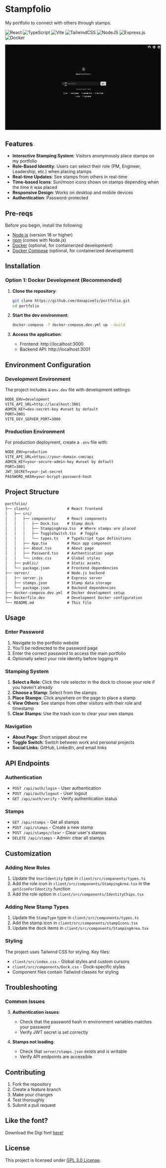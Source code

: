 # Stampfolio

My portfolio to connect with others through stamps. 

![React](https://img.shields.io/badge/react-%2320232a.svg?style=for-the-badge&logo=react&logoColor=%2361DAFB)
![TypeScript](https://img.shields.io/badge/typescript-%23007ACC.svg?style=for-the-badge&logo=typescript&logoColor=white)
![Vite](https://img.shields.io/badge/vite-%23646CFF.svg?style=for-the-badge&logo=vite&logoColor=white)
![TailwindCSS](https://img.shields.io/badge/tailwindcss-%2338B2AC.svg?style=for-the-badge&logo=tailwind-css&logoColor=white)
![NodeJS](https://img.shields.io/badge/node.js-6DA55F?style=for-the-badge&logo=node.js&logoColor=white)
![Express.js](https://img.shields.io/badge/express.js-%23404d59.svg?style=for-the-badge&logo=express&logoColor=%2361DAFB)
![Docker](https://img.shields.io/badge/docker-%230db7ed.svg?style=for-the-badge&logo=docker&logoColor=white)



![demo of stampfolio](/stampfoliodemo.gif)


## Features

- **Interactive Stamping System**: Visitors anonymously place stamps on my portfolio
- **Role-Based Identity**: Users can select their role (PM, Engineer, Leadership, etc.) when placing stamps
- **Real-time Updates**: See stamps from others in real-time
- **Time-based Icons**: Sun/moon icons shown on stamps depending when the time it was placed
- **Responsive Design**: Works on desktop and mobile devices
- **Authentication**: Password-protected 

## Pre-reqs

Before you begin, install the following:

- [Node.js](https://nodejs.org/) (version 18 or higher)
- [npm](https://www.npmjs.com/) (comes with Node.js)
- [Docker](https://www.docker.com/) (optional, for containerized development)
- [Docker Compose](https://docs.docker.com/compose/) (optional, for containerized development)

## Installation

### Option 1: Docker Development (Recommended)

1. **Clone the repository**:
   ```bash
   git clone https://github.com/danapixels/portfolio.git
   cd portfolio
   ```

2. **Start the dev environment**:
   ```bash
   docker-compose -f docker-compose.dev.yml up --build
   ```

3. **Access the application**:
   - Frontend: http://localhost:3000
   - Backend API: http://localhost:3001

## Environment Configuration

### Development Environment

The project includes a `env.dev` file with development settings:

```env
NODE_ENV=development
VITE_API_URL=http://localhost:3001
ADMIN_KEY=dev-secret-key #unset by default
PORT=3001
VITE_DEV_SERVER_PORT=3000
```

### Production Environment

For production deployment, create a `.env` file with:

```env
NODE_ENV=production
VITE_API_URL=https://your-domain.com/api
ADMIN_KEY=your-secure-admin-key #unset by default
PORT=3001
JWT_SECRET=your-jwt-secret
PASSWORD_HASH=your-bcrypt-password-hash
```

## Project Structure

```
portfolio/
├── client/                 # React frontend
│   ├── src/
│   │   ├── components/     # React components
│   │   │   ├── Dock.tsx    # Stamp dock
│   │   │   ├── StampingArea.tsx  # Where stamps are placed
│   │   │   ├── ToggleSwitch.tsx  # Toggle
│   │   │   └── types.ts    # TypeScript type definitions
│   │   ├── App.tsx         # Main app component
│   │   ├── About.tsx       # About page
│   │   ├── Password.tsx    # Authentication page
│   │   └── index.css       # Global styles
│   ├── public/             # Static assets
│   └── package.json        # Frontend dependencies
├── server/                 # Node.js backend
│   ├── server.js           # Express server
│   ├── stamps.json         # Stamp data storage
│   └── package.json        # Backend dependencies
├── docker-compose.dev.yml  # Docker development setup
├── Dockerfile.dev          # Development Docker configuration
└── README.md               # This file
```

## Usage

### Enter Password

1. Navigate to the portfolio website
2. You'll be redirected to the password page
3. Enter the correct password to access the main portfolio
4. Optionally select your role identity before logging in

### Stamping System

1. **Select a Role**: Click the role selector in the dock to choose your role if you haven't already
2. **Choose a Stamp**: Select from the stamps
3. **Place Stamps**: Click anywhere on the page to place a stamp
4. **View Others**: See stamps from other visitors with their role and timestamp
5. **Clear Stamps**: Use the trash icon to clear your own stamps

### Navigation

- **About Page**: Short snippet about me
- **Toggle Switch**: Switch between work and personal projects
- **Social Links**: GitHub, LinkedIn, and email links

## API Endpoints

### Authentication
- `POST /api/auth/login` - User authentication
- `POST /api/auth/logout` - User logout
- `GET /api/auth/verify` - Verify authentication status

### Stamps
- `GET /api/stamps` - Get all stamps
- `POST /api/stamps` - Create a new stamp
- `POST /api/stamps/clear` - Clear user's stamps
- `DELETE /api/stamps` - Admin: clear all stamps

## Customization

### Adding New Roles

1. Update the `UserIdentity` type in `client/src/components/types.ts`
2. Add the role icon in `client/src/components/StampingArea.tsx` in the `getIconForIdentity` function
3. Add the role option in `client/src/components/IdentityChips.tsx`

### Adding New Stamp Types

1. Update the `StampType` type in `client/src/components/types.ts`
2. Add the stamp icon in `client/src/components/stampIcons.tsx`
3. Update the dock items in `client/src/components/StampingArea.tsx`

### Styling

The project uses Tailwind CSS for styling. Key files:
- `client/src/index.css` - Global styles and custom cursors
- `client/src/components/Dock.css` - Dock-specific styles
- Component files contain Tailwind classes for styling

## Troubleshooting

### Common Issues

3. **Authentication issues**:
   - Check that the password hash in environment variables matches your password
   - Verify JWT secret is set correctly

4. **Stamps not loading**:
   - Check that `server/stamps.json` exists and is writable
   - Verify API endpoints are accessible

## Contributing

1. Fork the repository
2. Create a feature branch
3. Make your changes
4. Test thoroughly
5.  Submit a pull request

## Like the font?
Download the Digi font [here!](https://github.com/danapixels/digi-ttf)


## License

This project is licensed under [GPL 3.0 License](https://www.gnu.org/licenses/gpl-3.0.en.html).
